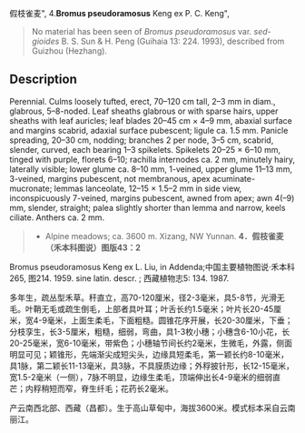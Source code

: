 假枝雀麦",
4.**Bromus pseudoramosus** Keng ex P. C. Keng",

> No material has been seen of *Bromus pseudoramosus* var. *sed-gioides* B. S. Sun &amp; H. Peng (Guihaia 13: 224. 1993), described from Guizhou (Hezhang).

## Description
Perennial. Culms loosely tufted, erect, 70–120 cm tall, 2–3 mm in diam., glabrous, 5–8-noded. Leaf sheaths glabrous or with sparse hairs, upper sheaths with leaf auricles; leaf blades 20–45 cm × 4–9 mm, abaxial surface and margins scabrid, adaxial surface pubescent; ligule ca. 1.5 mm. Panicle spreading, 20–30 cm, nodding; branches 2 per node, 3–5 cm, scabrid, slender, curved, each bearing 1–3 spikelets. Spikelets 20–25 × 6–10 mm, tinged with purple, florets 6–10; rachilla internodes ca. 2 mm, minutely hairy, laterally visible; lower glume ca. 8–10 mm, 1-veined, upper glume 11–13 mm, 3-veined, margins pubescent, not membranous, apex acuminate-mucronate; lemmas lanceolate, 12–15 × 1.5–2 mm in side view, inconspicuously 7-veined, margins pubescent, awned from apex; awn 4(–9) mm, slender, straight; palea slightly shorter than lemma and narrow, keels ciliate. Anthers ca. 2 mm.

> * Alpine meadows; ca. 3600 m. Xizang, NW Yunnan.
**4．假枝雀麦（禾本科图说）图版43：2**

Bromus pseudoramosus Keng ex L. Liu, in Addenda;中国主要植物图说·禾本科265, 图214. 1959. sine latin. descr. ; 西藏植物志5: 134. 1987.

多年生，疏丛型禾草。秆直立，高70-120厘米，径2-3毫米，具5-8节，光滑无毛。叶鞘无毛或疏生倒毛，上部者具叶耳；叶舌长约1.5毫米；叶片长20-45厘米，宽4-9毫米，上面生柔毛，下面粗糙。圆锥花序开展，长20-30厘米，下垂；分枝孪生，长3-5厘米，粗糙，细弱，弯曲，具1-3枚小穗；小穗含6-10小花，长20-25毫米，宽6-10毫米，带紫色；小穗轴节间长约2毫米，生微毛，外露，侧面明显可见；颖锥形，先端渐尖成短尖头，边缘具短柔毛，第一颖长约8-10毫米，具1脉，第二颖长11-13毫米，具3脉，不具膜质边缘；外稃披针形，长12-15毫米，宽1.5-2毫米（一侧），7脉不明显，边缘生柔毛，顶端伸出长4-9毫米的细弱直芒；内稃稍短而窄，脊生纤毛；花药长2毫米。

产云南西北部、西藏（昌都）。生于高山草甸中，海拔3600米。模式标本采自云南丽江。
